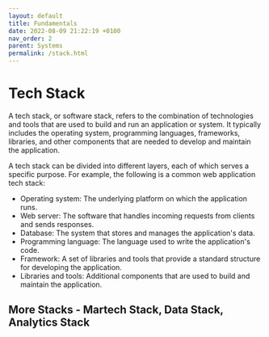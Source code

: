 ```yaml
---
layout: default
title: Fundamentals
date: 2022-08-09 21:22:19 +0100
nav_order: 2
parent: Systems
permalink: /stack.html
---
```


# Tech Stack

A tech stack, or software stack, refers to the combination of technologies and tools that are used to build and run an application or system. It typically includes the operating system, programming languages, frameworks, libraries, and other components that are needed to develop and maintain the application.

A tech stack can be divided into different layers, each of which serves a specific purpose. For example, the following is a common web application tech stack:

- Operating system: The underlying platform on which the application runs.
- Web server: The software that handles incoming requests from clients and sends responses.
- Database: The system that stores and manages the application's data.
- Programming language: The language used to write the application's code.
- Framework: A set of libraries and tools that provide a standard structure for developing the application.
- Libraries and tools: Additional components that are used to build and maintain the application.

## More Stacks - Martech Stack, Data Stack, Analytics Stack

